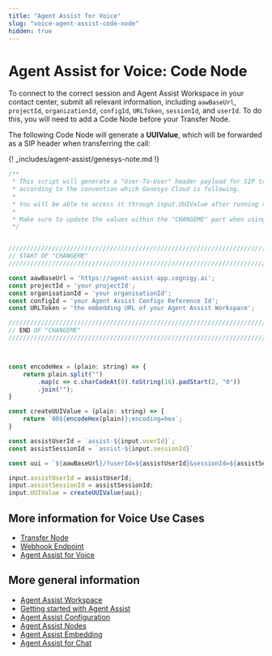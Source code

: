 ```yaml
---
title: "Agent Assist for Voice"
slug: "voice-agent-assist-code-node"
hidden: true
---
```


# Agent Assist for Voice: Code Node 

To connect to the correct session and Agent Assist Workspace in your contact center, submit all relevant information, including `aawBaseUrl`, `projectId`, `organizationId`, `configId`, `URLToken`, `sessionId`, and `userId`. To do this, you will need to add a Code Node before your Transfer Node.

The following Code Node will generate a **UUIValue**, which will be forwarded as a SIP header when transferring the call:

{! _includes/agent-assist/genesys-note.md !}

```js
/**
 * This script will generate a "User-To-User" header payload for SIP transactions
 * according to the convention which Genesys Cloud is following.
 * 
 * You will be able to access it through input.UUIValue after running this code node.
 * 
 * Make sure to update the values within the "CHANGEME" part when using this script in other places!
 */


/////////////////////////////////////////////////////////////////////////////////////////
// START OF "CHANGEME"
/////////////////////////////////////////////////////////////////////////////////////////

const aawBaseUrl = 'https://agent-assist-app.cognigy.ai';
const projectId = 'your projectId';
const organisationId = 'your organisationId';
const configId = 'your Agent Assist Configs Reference Id';
const URLToken = 'the embedding URL of your Agent Assist Workspace';

/////////////////////////////////////////////////////////////////////////////////////////
// END OF "CHANGEME"
/////////////////////////////////////////////////////////////////////////////////////////



const encodeHex = (plain: string) => {
    return plain.split("")
        .map(c => c.charCodeAt(0).toString(16).padStart(2, "0"))
        .join("");
}

const createUUIValue = (plain: string) => {
    return `00${encodeHex(plain)};encoding=hex`;
}

const assistUserId = `assist-${input.userId}`;
const assistSessionId = `assist-${input.sessionId}`

const uui = `${aawBaseUrl}/?userId=${assistUserId}&sessionId=${assistSessionId}&URLToken=${URLToken}&organisationId=${organisationId}&projectId=${projectId}&configId=${configId}`;

input.assistUserId = assistUserId;
input.assistSessionId = assistSessionId;
input.UUIValue = createUUIValue(uui);
```


## More information for Voice Use Cases

- [Transfer Node](transfer-node.md)
- [Webhook Endpoint](webhook-endpoint.md)
- [Agent Assist for Voice](voice-overview.md)

## More general information

- [Agent Assist Workspace](../overview.md)
- [Getting started with Agent Assist](../getting-started.md)
- [Agent Assist Configuration](../configuration.md)
- [Agent Assist Nodes](../../ai/flow-nodes/agent-assist/overview.md)
- [Agent Assist Embedding](../embedding.md)
- [Agent Assist for Chat](../chat-agent-assist.md)
